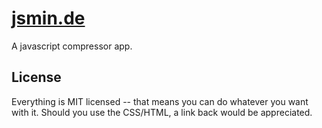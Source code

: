 # [jsmin.de](jsmin.de)

A javascript compressor app.

## License

Everything is MIT licensed -- that means you can do whatever you want with it.
Should you use the CSS/HTML, a link back would be appreciated.

